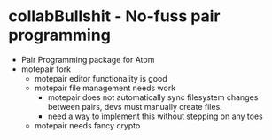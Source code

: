 collabBullshit - No-fuss pair programming
==============

- Pair Programming package for Atom
- motepair fork
  - motepair editor functionality is good
  - motepair file management needs work
    - motepair does not automatically sync filesystem changes between pairs, devs must manually create files. 
    - need a way to implement this without stepping on any toes
  - motepair needs fancy crypto

